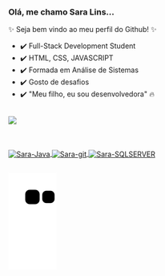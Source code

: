 ### Olá, me chamo Sara Lins...

✨ Seja bem vindo ao meu perfil do Github! ✨

- ✔️ Full-Stack Development Student
- ✔️ HTML, CSS, JAVASCRIPT
- ✔️ Formada em Análise de Sistemas
- ✔️ Gosto de desafios
- ✔️ "Meu filho, eu sou desenvolvedora" 🔥
##

<div align=left">
  <a href="https://github.com/sara-lins">
  <img height="180em" src="https://github-readme-stats.vercel.app/api?username=sara-lins&show_icons=true&theme=dracula&include_all_commits=true&count_private=true"/>
</div>
  
  ##
  
  <div style="display: inline_block"><br>
  <img align="center" alt="Sara-Java" height="30" width="40" src="https://cdn.jsdelivr.net/gh/devicons/devicon/icons/java/java-original-wordmark.svg" />
  <img align="center" alt="Sara-git" height="30" width="40" src="https://cdn.jsdelivr.net/gh/devicons/devicon/icons/git/git-original.svg" />
  <img align="center" alt="Sara-SQLSERVER" height="30" width="40" src="https://cdn.jsdelivr.net/gh/devicons/devicon/icons/microsoftsqlserver/microsoftsqlserver-plain-wordmark.svg" />
</div>

##

![Snake animation](https://github.com/rafaballerini/rafaballerini/blob/output/github-contribution-grid-snake.svg)
